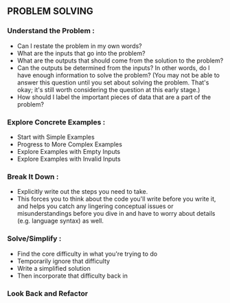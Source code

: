 ## PROBLEM SOLVING

### Understand the Problem :
* Can I restate the problem in my own words?
* What are the inputs that go into the problem?
* What are the outputs that should come from the solution to the problem?
* Can the outputs be determined from the inputs? In other words, do I have enough information to solve the problem? (You may not be able to answer this question until you set about solving the problem. That's okay; it's still worth considering the question at this early stage.)
* How should I label the important pieces of data that are a part of the problem?

### Explore Concrete Examples :
* Start with Simple Examples
* Progress to More Complex Examples
* Explore Examples with Empty Inputs
* Explore Examples with Invalid Inputs

### Break It Down :
* Explicitly write out the steps you need to take.
* This forces you to think about the code you'll write before you write it, and helps you catch any lingering conceptual issues or misunderstandings before you dive in and have to worry about details (e.g. language syntax) as well.

### Solve/Simplify :
* Find the core difficulty in what you're trying to do
* Temporarily ignore that difficulty
* Write a simplified solution
* Then incorporate that difficulty back in

### Look Back and Refactor


